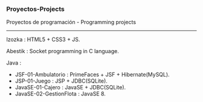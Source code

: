 <h3>Proyectos-Projects</h3>
<p>Proyectos de programación - Programming projects </p>
<hr>
Izozka : HTML5 + CSS3 + JS.

Abestik : Socket programming in C language. 

Java :
  - JSF-01-Ambulatorio : 	PrimeFaces + JSF + Hibernate(MySQL).
  - JSP-01-Juego : 		JSP + JDBC(SQLite).
  - JavaSE-01-Cajero : 		JavaSE + JDBC(SQLite).
  - JavaSE-02-GestionFlota : 	JavaSE 8. 

